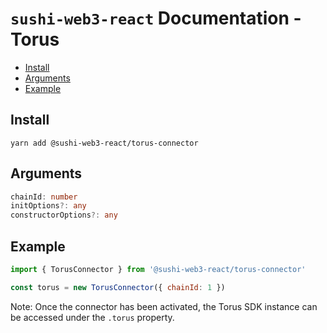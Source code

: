 # `sushi-web3-react` Documentation - Torus

- [Install](#install)
- [Arguments](#arguments)
- [Example](#example)

## Install
`yarn add @sushi-web3-react/torus-connector`

## Arguments
```typescript
chainId: number
initOptions?: any
constructorOptions?: any
```

## Example
```javascript
import { TorusConnector } from '@sushi-web3-react/torus-connector'

const torus = new TorusConnector({ chainId: 1 })
```

Note: Once the connector has been activated, the Torus SDK instance can be accessed under the `.torus` property.
